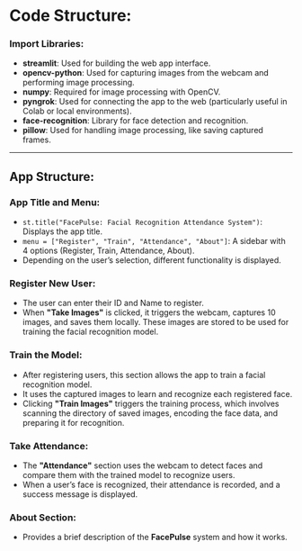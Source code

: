 # **Code Structure:**

### **Import Libraries:**

- **streamlit**: Used for building the web app interface.
- **opencv-python**: Used for capturing images from the webcam and performing image processing.
- **numpy**: Required for image processing with OpenCV.
- **pyngrok**: Used for connecting the app to the web (particularly useful in Colab or local environments).
- **face-recognition**: Library for face detection and recognition.
- **pillow**: Used for handling image processing, like saving captured frames. 

---

## **App Structure:**

### **App Title and Menu:**

- `st.title("FacePulse: Facial Recognition Attendance System")`: Displays the app title.
- `menu = ["Register", "Train", "Attendance", "About"]`: A sidebar with 4 options (Register, Train, Attendance, About).
- Depending on the user’s selection, different functionality is displayed.

### **Register New User:**

- The user can enter their ID and Name to register.
- When **"Take Images"** is clicked, it triggers the webcam, captures 10 images, and saves them locally. These images are stored to be used for training the facial recognition model.

### **Train the Model:**

- After registering users, this section allows the app to train a facial recognition model. 
- It uses the captured images to learn and recognize each registered face.
- Clicking **"Train Images"** triggers the training process, which involves scanning the directory of saved images, encoding the face data, and preparing it for recognition.

### **Take Attendance:**

- The **"Attendance"** section uses the webcam to detect faces and compare them with the trained model to recognize users.
- When a user’s face is recognized, their attendance is recorded, and a success message is displayed.

### **About Section:**

- Provides a brief description of the **FacePulse** system and how it works.
